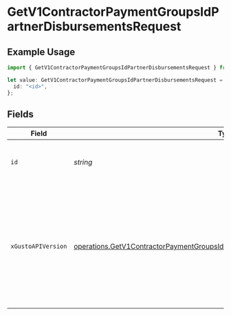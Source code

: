 # GetV1ContractorPaymentGroupsIdPartnerDisbursementsRequest

## Example Usage

```typescript
import { GetV1ContractorPaymentGroupsIdPartnerDisbursementsRequest } from "@gusto/embedded-api/models/operations/getv1contractorpaymentgroupsidpartnerdisbursements.js";

let value: GetV1ContractorPaymentGroupsIdPartnerDisbursementsRequest = {
  id: "<id>",
};
```

## Fields

| Field                                                                                                                                                                                                                        | Type                                                                                                                                                                                                                         | Required                                                                                                                                                                                                                     | Description                                                                                                                                                                                                                  |
| ---------------------------------------------------------------------------------------------------------------------------------------------------------------------------------------------------------------------------- | ---------------------------------------------------------------------------------------------------------------------------------------------------------------------------------------------------------------------------- | ---------------------------------------------------------------------------------------------------------------------------------------------------------------------------------------------------------------------------- | ---------------------------------------------------------------------------------------------------------------------------------------------------------------------------------------------------------------------------- |
| `id`                                                                                                                                                                                                                         | *string*                                                                                                                                                                                                                     | :heavy_check_mark:                                                                                                                                                                                                           | The UUID of the contractor payment group                                                                                                                                                                                     |
| `xGustoAPIVersion`                                                                                                                                                                                                           | [operations.GetV1ContractorPaymentGroupsIdPartnerDisbursementsHeaderXGustoAPIVersion](../../models/operations/getv1contractorpaymentgroupsidpartnerdisbursementsheaderxgustoapiversion.md)                                   | :heavy_minus_sign:                                                                                                                                                                                                           | Determines the date-based API version associated with your API call. If none is provided, your application's [minimum API version](https://docs.gusto.com/embedded-payroll/docs/api-versioning#minimum-api-version) is used. |
